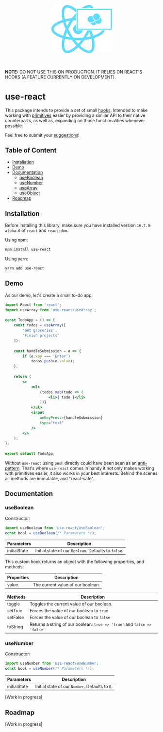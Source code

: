 <div align="center" style="margin-bottom: 50px;">
    <img
        src="https://github.com/jmsantos94/use-react/blob/master/misc/use-react.png"
        width="200px"
        alt="use-react logo"
    />
</div>

**NOTE:** DO NOT USE THIS ON PRODUCTION. IT RELIES ON REACT'S HOOKS (A FEATURE CURRENTLY ON DEVELOPMENT).

# use-react
This package intends to provide a set of small
[hooks](https://reactjs.org/docs/hooks-intro.html). Intended to make working
with [primitives](https://developer.mozilla.org/en-US/docs/Glossary/Primitive)
easier by providing a similar API to their native counterparts, as well as,
expanding on those functionalities whenever possible.

Feel free to submit your [suggestions](https://github.com/JMSantos94/use-react/issues/1)!

## Table of Content
- [Installation](#installation)
- [Demo](#demo)
- [Documentation](#documentation)
  - [useBoolean](#useboolean)
  - [useNumber](#usenumber)
  - [useArray](#usearray)
  - [useObject](#useobject)
- [Roadmap](#roadmap)

## Installation

Before installing this library, make sure you have installed version
`16.7.0-alpha.0` of `react` and `react-dom`.

Using npm:

``` sh
npm install use-react
```

Using yarn:

``` sh
yarn add use-react
```

## Demo
As our demo, let's create a small to-do app:

``` jsx
import React from 'react';
import useArray from 'use-react/useArray';

const TodoApp = () => {
    const todos = useArray([
        'Get groceries',
        'Finish projects'
    ]);

    const handleSubmission = e => {
        if (e.key === 'Enter')
            todos.push(e.value);
    };

    return (
        <>
            <ul>
                {todos.map(todo => (
                    <li>{ todo }</li>
                ))}
            </ul>
            <input
                onKeyPress={handleSubmission}
                type="text"
            />
        </>
    );
};

export default TodoApp;

```
Without `use-react` using `push` directly could have been seen as an
[anti-pattern](https://daveceddia.com/why-not-modify-react-state-directly/).
That's where `use-react` comes in handy it not only makes working with
primitives easier, it also works in your best interests. Behind the scenes all
methods are immutable, and "react-safe".

## Documentation

### useBoolean

Constructor:

```jsx
import useBoolean from 'use-react/useBoolean';
const bool = useBoolean(/* Parameters */);
```

| Parameters | Description|
| ------------- | ------------- |
| initialState | Initial state of our `Boolean`. Defaults to `false`. |

This custom hook returns an object with the following properties, and methods:

| Properties | Description|
| ------------- | ------------- |
| value | The current value of our boolean.|

| Methods | Description|
| ------------- | ------------- |
| toggle | Toggles the current value of our boolean.|
| setTrue | Forces the value of our boolean to `true`|
| setFalse | Forces the value of our boolean to `false`|
| toString | Returns a string of our boolean: `true => 'true'` and `false => 'false'`|

### useNumber

Constructor:

```jsx
import useNumber from 'use-react/useNumber;
const bool = useNumber(/* Parameters */);
```

| Parameters | Description|
| ------------- | ------------- |
| initialState | Initial state of our `Number`. Defaults to `0`. |

[Work in progress]

## Roadmap

[Work in progress]
